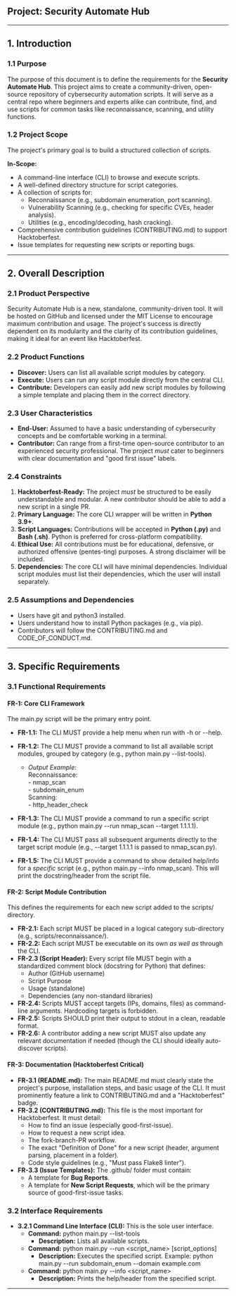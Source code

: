 ## **Project: Security Automate Hub**

---

## **1\. Introduction**

### **1.1 Purpose**

The purpose of this document is to define the requirements for the **Security Automate Hub**. This project aims to create a community-driven, open-source repository of cybersecurity automation scripts. It will serve as a central repo where beginners and experts alike can contribute, find, and use scripts for common tasks like reconnaissance, scanning, and utility functions.

### **1.2 Project Scope**

The project's primary goal is to build a structured collection of scripts.

**In-Scope:**

* A command-line interface (CLI) to browse and execute scripts.  
* A well-defined directory structure for script categories.  
* A collection of scripts for:  
  * Reconnaissance (e.g., subdomain enumeration, port scanning).  
  * Vulnerability Scanning (e.g., checking for specific CVEs, header analysis).  
  * Utilities (e.g., encoding/decoding, hash cracking).  
* Comprehensive contribution guidelines (CONTRIBUTING.md) to support Hacktoberfest.  
* Issue templates for requesting new scripts or reporting bugs.

---

## **2\. Overall Description**

### **2.1 Product Perspective**

Security Automate Hub is a new, standalone, community-driven tool. It will be hosted on GitHub and licensed under the MIT License to encourage maximum contribution and usage. The project's success is directly dependent on its modularity and the clarity of its contribution guidelines, making it ideal for an event like Hacktoberfest.

### **2.2 Product Functions**

* **Discover:** Users can list all available script modules by category.  
* **Execute:** Users can run any script module directly from the central CLI.  
* **Contribute:** Developers can easily add new script modules by following a simple template and placing them in the correct directory.

### **2.3 User Characteristics**

* **End-User:** Assumed to have a basic understanding of cybersecurity concepts and be comfortable working in a terminal.  
* **Contributor:** Can range from a first-time open-source contributor to an experienced security professional. The project *must* cater to beginners with clear documentation and "good first issue" labels.

### **2.4 Constraints**

1. **Hacktoberfest-Ready:** The project *must* be structured to be easily understandable and modular. A new contributor should be able to add a new script in a single PR.  
2. **Primary Language:** The core CLI wrapper will be written in **Python 3.9+**.  
3. **Script Languages:** Contributions will be accepted in **Python (.py)** and **Bash (.sh)**. Python is preferred for cross-platform compatibility.  
4. **Ethical Use:** All contributions must be for educational, defensive, or authorized offensive (pentes-ting) purposes. A strong disclaimer will be included.  
5. **Dependencies:** The core CLI will have minimal dependencies. Individual script modules must list their dependencies, which the user will install separately.

### **2.5 Assumptions and Dependencies**

* Users have git and python3 installed.  
* Users understand how to install Python packages (e.g., via pip).  
* Contributors will follow the CONTRIBUTING.md and CODE\_OF\_CONDUCT.md.

---

## **3\. Specific Requirements**

### **3.1 Functional Requirements**

#### **FR-1: Core CLI Framework**

The main.py script will be the primary entry point.

* **FR-1.1:** The CLI MUST provide a help menu when run with \-h or \--help.  
* **FR-1.2:** The CLI MUST provide a command to list all available script modules, grouped by category (e.g., python main.py \--list-tools).  
  * *Output Example:*  
    Reconnaissance:  
      \- nmap\_scan  
      \- subdomain\_enum  
    Scanning:  
      \- http\_header\_check

* **FR-1.3:** The CLI MUST provide a command to run a specific script module (e.g., python main.py \--run nmap\_scan \--target 1.1.1.1).  
* **FR-1.4:** The CLI MUST pass all subsequent arguments directly to the target script module (e.g., \--target 1.1.1.1 is passed to nmap\_scan.py).  
* **FR-1.5:** The CLI MUST provide a command to show detailed help/info for a *specific* script (e.g., python main.py \--info nmap\_scan). This will print the docstring/header from the script file.

#### **FR-2: Script Module Contribution**

This defines the requirements for each new script added to the scripts/ directory.

* **FR-2.1:** Each script MUST be placed in a logical category sub-directory (e.g., scripts/reconnaissance/).  
* **FR-2.2:** Each script MUST be executable on its own *as well as* through the CLI.  
* **FR-2.3 (Script Header):** Every script file MUST begin with a standardized comment block (docstring for Python) that defines:  
  * Author (GitHub username)  
  * Script Purpose  
  * Usage (standalone)  
  * Dependencies (any non-standard libraries)  
* **FR-2.4:** Scripts MUST accept targets (IPs, domains, files) as command-line arguments. Hardcoding targets is forbidden.  
* **FR-2.5:** Scripts SHOULD print their output to stdout in a clean, readable format.  
* **FR-2.6:** A contributor adding a new script MUST also update any relevant documentation if needed (though the CLI should ideally auto-discover scripts).

#### **FR-3: Documentation (Hacktoberfest Critical)**

* **FR-3.1 (README.md):** The main README.md must clearly state the project's purpose, installation steps, and basic usage of the CLI. It must prominently feature a link to CONTRIBUTING.md and a "Hacktoberfest" badge.  
* **FR-3.2 (CONTRIBUTING.md):** This file is the most important for Hacktoberfest. It must detail:  
  * How to find an issue (especially good-first-issue).  
  * How to request a new script idea.  
  * The fork-branch-PR workflow.  
  * The exact "Definition of Done" for a new script (header, argument parsing, placement in a folder).  
  * Code style guidelines (e.g., "Must pass Flake8 linter").  
* **FR-3.3 (Issue Templates):** The .github/ folder must contain:  
  * A template for **Bug Reports**.  
  * A template for **New Script Requests**, which will be the primary source of good-first-issue tasks.

### **3.2 Interface Requirements**

* **3.2.1 Command Line Interface (CLI):** This is the sole user interface.  
  * **Command:** python main.py \--list-tools  
    * **Description:** Lists all available scripts.  
  * **Command:** python main.py \--run \<script\_name\> \[script\_options\]  
    * **Description:** Executes the specified script. Example: python main.py \--run subdomain\_enum \--domain example.com  
  * **Command:** python main.py \--info \<script\_name\>  
    * **Description:** Prints the help/header from the specified script.

---

